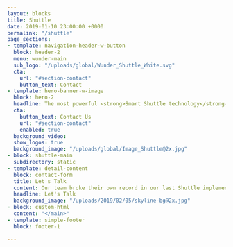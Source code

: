 ```yaml
---
layout: blocks
title: Shuttle
date: 2019-01-10 23:00:00 +0000
permalink: "/shuttle"
page_sections:
- template: navigation-header-w-button
  block: header-2
  menu: wunder-main
  sub_logo: "/uploads/global/Wunder_Shuttle_White.svg"
  cta:
    url: "#section-contact"
    button_text: Contact
- template: hero-banner-w-image
  block: hero-2
  headline: The most powerful <strong>Smart Shuttle technology</strong> in the world
  cta:
    button_text: Contact Us
    url: "#section-contact"
    enabled: true
  background_video:
  show_logos: true
  background_image: "/uploads/global/Image_Shuttle@2x.jpg"
- block: shuttle-main
  subdirectory: static
- template: detail-content
  block: contact-form
  title: Let's Talk
  content: Our team broke their own record in our last Shuttle implementation. Introduce yourself and we'll get in touch in record time!
  headline: Let's Talk
  background_image: "/uploads/2019/02/05/skyline-bg@2x.jpg"
- block: custom-html
  content: "</main>"
- template: simple-footer
  block: footer-1

---
```

